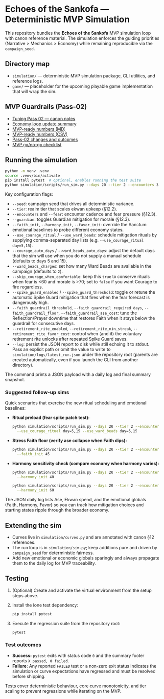# Echoes of the Sankofa — Deterministic MVP Simulation

This repository bundles the **Echoes of the Sankofa** MVP simulation loop with canon reference
material. The simulation enforces the guiding priorities (Narrative > Mechanics > Economy) while
remaining reproducible via the `campaign_seed`.

## Directory map

- `simulation/` — deterministic MVP simulation package, CLI utilities, and reference logs.
- `game/` — placeholder for the upcoming playable game implementation that will wrap the sim.

## MVP Guardrails (Pass-02)

- [Tuning Pass 02 — canon notes](docs/mvp_notes/tuning_pass_02.md)
- [Economy loop update summary](docs/simulation/economy_loop_update_summary.md)
- [MVP-ready numbers (MD)](docs/simulation/mvp_ready_numbers.md)
- [MVP-ready numbers (CSV)](docs/simulation/mvp_ready_numbers.csv)
- [Pass-02 changes and outcomes](docs/simulation/changes_and_outcomes_pass02.md)
- [MVP go/no-go checklist](docs/simulation/mvp_go_no_go_checklist.md)

## Running the simulation

```bash
python -m venv .venv
source .venv/bin/activate
pip install pytest  # optional, enables running the test suite
python simulation/scripts/run_sim.py --days 20 --tier 2 --encounters 3 --fear 6 --seed 0xA2B94D10
```

Key configuration flags:

- `--seed`: campaign seed that drives all deterministic variance.
- `--tier`: realm tier that scales ekwan upkeep (§12.2).
- `--encounters` and `--fear`: encounter cadence and fear pressure (§12.3).
- `--guardian`: toggles Guardian mitigation for morale (§12.3).
- `--faith_init`, `--harmony_init`, `--favor_init`: override the Sanctum emotional baselines to
  probe different economy states.
- `--use_courage_ritual` / `--use_ward_beads`: schedule mitigation rituals by supplying
  comma-separated day lists (e.g. `--use_courage_ritual day=5,15`).
- `--courage_auto_days` / `--ward_beads_auto_days`: adjust the default days that the sim will use
  when you do not supply a manual schedule (defaults to days 5 and 15).
- `--ward_beads_charges`: set how many Ward Beads are available in the campaign (defaults to `2`).
- `--skip_courage_when_comfortable`: keep this `true` to conserve rituals when fear is <60 and
  morale is >70; set to `false` if you want Courage to fire regardless.
- `--spike_guard_enabled` / `--spike_guard_threshold`: toggle or retune the automatic Spike Guard
  mitigation that fires when the fear forecast is dangerously high.
- `--faith_guardrail_threshold`, `--faith_guardrail_required_days`, `--faith_guardrail_floor`,
  `--faith_guardrail_ase_cost`: tune the Reflection/Prayer downtime that restores Faith when it
  stays below the guardrail for consecutive days.
- `--retirement_rite_enabled`, `--retirement_rite_min_streak`, `--retirement_rite_favor_cost`:
  control when (and if) the voluntary retirement rite unlocks after repeated Spike Guard saves.
- `--log`: persist the JSON report to disk while still echoing it to stdout. Pass an explicit path
  or omit the value to write to `simulation/logs/latest_run.json` under the repository root (parents
  are created automatically, even if you launch the CLI from another directory).

The command prints a JSON payload with a daily log and final summary snapshot.

### Suggested follow-up sims

Quick scenarios that exercise the new ritual scheduling and emotional baselines:

- **Ritual preload (fear spike patch test):**

  ```bash
  python simulation/scripts/run_sim.py --days 20 --tier 2 --encounters 3 --fear 6 --seed 0xA2B94D10 \
    --use_courage_ritual day=5,15 --use_ward_beads day=5,15
  ```

- **Stress Faith floor (verify ase collapse when Faith dips):**

  ```bash
  python simulation/scripts/run_sim.py --days 20 --tier 2 --encounters 3 --fear 6 --seed 0xA2B94D10 \
    --faith_init 45
  ```

- **Harmony sensitivity check (compare economy when harmony varies):**

  ```bash
  python simulation/scripts/run_sim.py --days 20 --tier 2 --encounters 3 --fear 6 --seed 0xA2B94D10 \
    --harmony_init 40

  python simulation/scripts/run_sim.py --days 20 --tier 2 --encounters 3 --fear 6 --seed 0xA2B94D10 \
    --harmony_init 60
  ```

The JSON daily log lists Ase, Ekwan spend, and the emotional globals (Faith, Harmony, Favor) so
you can track how mitigation choices and starting states ripple through the broader economy.

## Extending the sim

- Curves live in `simulation/curves.py` and are annotated with canon §12 references.
- The run loop is in `simulation/sim.py`; keep additions pure and driven by `campaign_seed` for
  deterministic fairness.
- Add new emotional or economic globals sparingly and always propagate them to the daily log for
  MVP traceability.

## Testing

1. (Optional) Create and activate the virtual environment from the setup steps above.
2. Install the lone test dependency:

   ```bash
   pip install pytest
   ```

3. Execute the regression suite from the repository root:

   ```bash
   pytest
   ```

### Test outcomes

- **Success:** `pytest` exits with status code `0` and the summary footer reports `X passed, 0 failed`.
- **Failure:** Any reported `FAILED` test or a non-zero exit status indicates the simulation or curve
  expectations have regressed and must be resolved before shipping.

Tests cover deterministic behaviour, core curve monotonicity, and tier scaling to prevent
regressions while iterating on the MVP.
